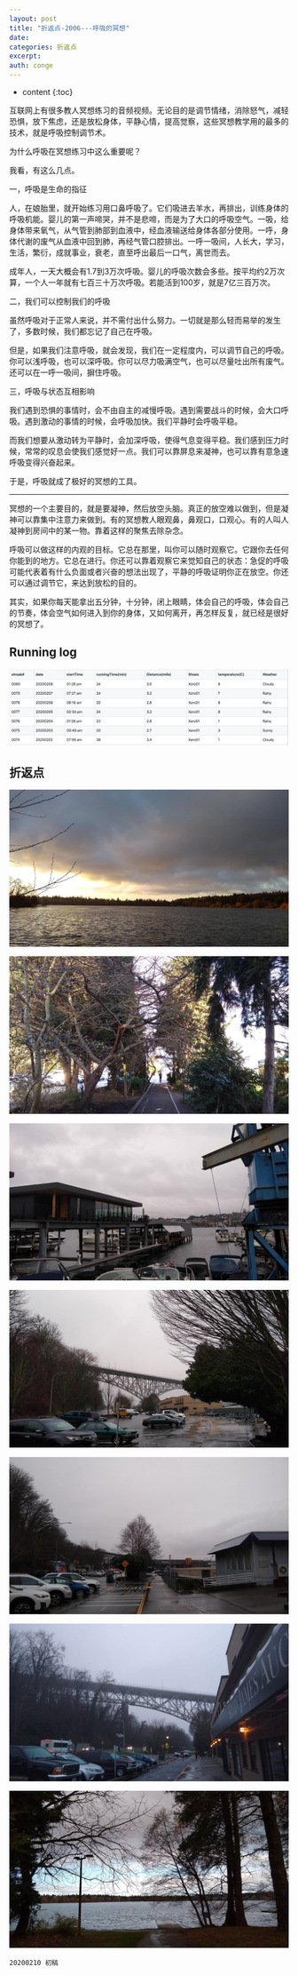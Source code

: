 ```yaml
---
layout: post
title: "折返点-2006---呼吸的冥想"
date:
categories: 折返点
excerpt:
auth: conge
---
```

* content
{:toc}

互联网上有很多教人冥想练习的音频视频。无论目的是调节情绪，消除怒气，减轻恐惧，放下焦虑，还是放松身体，平静心情，提高觉察，这些冥想教学用的最多的技术，就是呼吸控制调节术。

为什么呼吸在冥想练习中这么重要呢？

我看，有这么几点。

一，呼吸是生命的指征

人，在娘胎里，就开始练习用口鼻呼吸了。它们吸进去羊水，再排出，训练身体的呼吸机能。婴儿的第一声啼哭，并不是悲啼，而是为了大口的呼吸空气。一吸，给身体带来氧气，从气管到肺部到血液中，经血液输送给身体各部分使用。一呼，身体代谢的废气从血液中回到肺，再经气管口腔排出。一呼一吸间，人长大，学习，生活，繁衍，成就事业，衰老，直至呼出最后一口气，离世而去。

成年人，一天大概会有1.7到3万次呼吸。婴儿的呼吸次数会多些。按平均约2万次算，一个人一年就有七百三十万次呼吸。若能活到100岁，就是7亿三百万次。

二，我们可以控制我们的呼吸

虽然呼吸对于正常人来说，并不需付出什么努力。一切就是那么轻而易举的发生了，多数时候，我们都忘记了自己在呼吸。

但是，如果我们注意呼吸，就会发现，我们在一定程度内，可以调节自己的呼吸。你可以浅呼吸，也可以深呼吸。你可以尽力吸满空气，也可以尽量吐出所有废气。还可以在一呼一吸间，摒住呼吸。

三，呼吸与状态互相影响

我们遇到恐惧的事情时，会不由自主的减慢呼吸。遇到需要战斗的时候，会大口呼吸。遇到激动的事情的时候，会呼吸加快。我们平静时会呼吸平稳。

而我们想要从激动转为平静时，会加深呼吸，使得气息变得平稳。我们感到压力时候，常常的叹息会使我们感觉好一点。我们可以靠屏息来凝神，也可以靠有意急速呼吸变得兴奋起来。

于是，呼吸就成了极好的冥想的工具。

-----

冥想的一个主要目的，就是要凝神，然后放空头脑。真正的放空难以做到，但是凝神可以靠集中注意力来做到。有的冥想教人眼观鼻，鼻观口，口观心。有的人叫人凝神到房间中的某一物。靠着这样的聚焦去除杂念。

呼吸可以做这样的内观的目标。它总在那里，叫你可以随时观察它。它跟你去任何你能到的地方。它总在进行。你还可以靠着观察它来觉知自己的状态：急促的呼吸可能代表着有什么负面或者兴奋的想法出现了，平静的呼吸证明你正在放空。你还可以通过调节它，来达到放松的目的。

其实，如果你每天能拿出五分钟，十分钟，闭上眼睛，体会自己的呼吸，体会自己的节奏，体会空气如何进入到你的身体，又如何离开，再怎样反复，就已经是很好的冥想了。




## Running log
![Running log week 06, 2020](/assets/images/折返点/118382-92e8b6569b8e9688.png)

## 折返点
![20200202.jpg](/assets/images/折返点/118382-c208b864156a9a08.jpg)

![20200203.jpg](/assets/images/折返点/118382-2ba9e021b5d46d2f.jpg)

![20200204.jpg](/assets/images/折返点/118382-f9369199c5434c93.jpg)

![20200205.jpg](/assets/images/折返点/118382-bffd85838e8d894c.jpg)


![20200206.jpg](/assets/images/折返点/118382-58708214b8ff22d4.jpg)

![20200207.jpg](/assets/images/折返点/118382-6875c4f41aec83ee.jpg)

![20200208.jpg](/assets/images/折返点/118382-1814cfe7625cb752.jpg)

```
20200210 初稿
```
